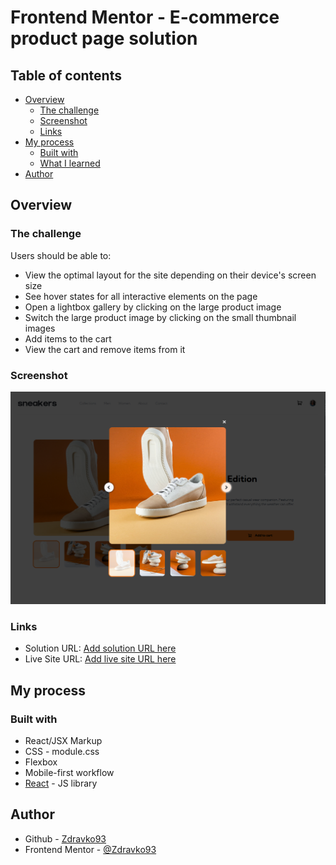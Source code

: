 # Frontend Mentor - E-commerce product page solution

## Table of contents

- [Overview](#overview)
  - [The challenge](#the-challenge)
  - [Screenshot](#screenshot)
  - [Links](#links)
- [My process](#my-process)
  - [Built with](#built-with)
  - [What I learned](#what-i-learned)
- [Author](#author)

## Overview

### The challenge

Users should be able to:

- View the optimal layout for the site depending on their device's screen size
- See hover states for all interactive elements on the page
- Open a lightbox gallery by clicking on the large product image
- Switch the large product image by clicking on the small thumbnail images
- Add items to the cart
- View the cart and remove items from it

### Screenshot

![](./public/Screenshot%20e-commerce%20product%20page_project.png)

### Links

- Solution URL: [Add solution URL here](https://your-solution-url.com)
- Live Site URL: [Add live site URL here](https://your-live-site-url.com)

## My process

### Built with

- React/JSX Markup
- CSS - module.css
- Flexbox
- Mobile-first workflow
- [React](https://reactjs.org/) - JS library

## Author

- Github - [Zdravko93](https://github.com/Zdravko93)
- Frontend Mentor - [@Zdravko93](https://www.frontendmentor.io/profile/Zdravko93)

